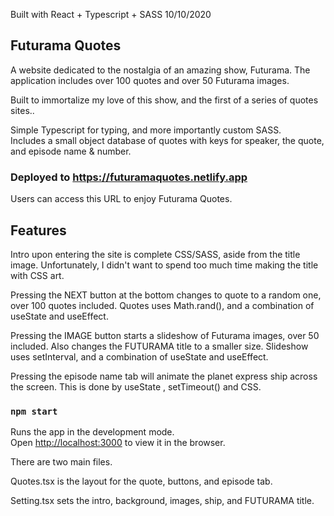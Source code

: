 Built with React + Typescript + SASS
10/10/2020

## Futurama Quotes

A website dedicated to the nostalgia of an amazing show, Futurama. The application includes over 100 quotes and over 50 Futurama images.  
  
Built to immortalize my love of this show, and the first of a series of quotes sites..  

Simple Typescript for typing, and more importantly custom SASS.  
Includes a small object database of quotes with keys for speaker, the quote, and episode name & number.  

### Deployed to https://futuramaquotes.netlify.app

Users can access this URL to enjoy Futurama Quotes.  

## Features  

Intro upon entering the site is complete CSS/SASS, aside from the title image. Unfortunately, I didn't want to spend too much time making the title with CSS art.

Pressing the NEXT button at the bottom changes to quote to a random one, over 100 quotes included. Quotes uses Math.rand(), and a combination of useState and useEffect.  
  
Pressing the IMAGE button starts a slideshow of Futurama images, over 50 included. Also changes the FUTURAMA title to a smaller size. Slideshow uses setInterval, and a combination of useState and useEffect.   

Pressing the episode name tab will animate the planet express ship across the screen. This is done by useState , setTimeout() and CSS.  
  
### `npm start`

Runs the app in the development mode.<br />
Open [http://localhost:3000](http://localhost:3000) to view it in the browser.  

There are two main files. 

Quotes.tsx is the layout for the quote, buttons, and episode tab.

Setting.tsx sets the intro, background, images, ship, and FUTURAMA title.
